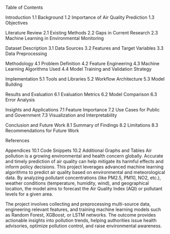 Table of Contents

Introduction 1.1 Background 1.2 Importance of Air Quality Prediction 1.3 Objectives

Literature Review 2.1 Existing Methods 2.2 Gaps in Current Research 2.3 Machine Learning in Environmental Monitoring

Dataset Description 3.1 Data Sources 3.2 Features and Target Variables 3.3 Data Preprocessing

Methodology 4.1 Problem Definition 4.2 Feature Engineering 4.3 Machine Learning Algorithms Used 4.4 Model Training and Validation Strategy

Implementation 5.1 Tools and Libraries 5.2 Workflow Architecture 5.3 Model Building

Results and Evaluation 6.1 Evaluation Metrics 6.2 Model Comparison 6.3 Error Analysis

Insights and Applications 7.1 Feature Importance 7.2 Use Cases for Public and Government 7.3 Visualization and Interpretability

Conclusion and Future Work 8.1 Summary of Findings 8.2 Limitations 8.3 Recommendations for Future Work

References

Appendices 10.1 Code Snippets 10.2 Additional Graphs and Tables Air pollution is a growing environmental and health concern globally. Accurate and timely prediction of air quality can help mitigate its harmful effects and inform policy decisions. This project leverages advanced machine learning algorithms to predict air quality based on environmental and meteorological data. By analyzing pollutant concentrations (like PM2.5, PM10, NO2, etc.), weather conditions (temperature, humidity, wind), and geographical location, the model aims to forecast the Air Quality Index (AQI) or pollutant levels for a given area.

The project involves collecting and preprocessing multi-source data, engineering relevant features, and training machine learning models such as Random Forest, XGBoost, or LSTM networks. The outcome provides actionable insights into pollution trends, helping authorities issue health advisories, optimize pollution control, and raise environmental awareness.
